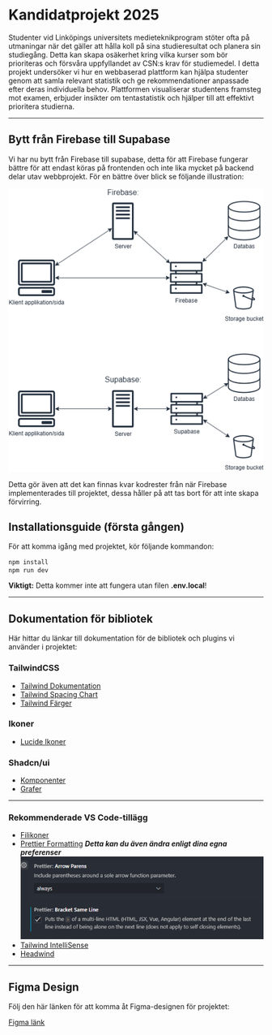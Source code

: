 # Kandidatprojekt 2025

Studenter vid Linköpings universitets medieteknikprogram stöter ofta på utmaningar när det gäller att hålla koll på sina studieresultat och planera sin studiegång. Detta kan skapa osäkerhet kring vilka kurser som bör prioriteras och försvåra uppfyllandet av CSN:s krav för studiemedel. I detta projekt undersöker vi hur en webbaserad plattform kan hjälpa studenter genom att samla relevant statistik och ge rekommendationer anpassade efter deras individuella behov. Plattformen visualiserar studentens framsteg mot examen, erbjuder insikter om tentastatistik och hjälper till att effektivt prioritera studierna.

---

## Bytt från Firebase till Supabase

Vi har nu bytt från Firebase till supabase, detta för att Firebase fungerar bättre för att endast köras på frontenden och inte lika mycket på backend delar utav webbprojekt. För en bättre över blick se följande illustration:

![alt text](readme-imgs/System-kommunikation.drawio.png)

Detta gör även att det kan finnas kvar kodrester från när Firebase implementerades till projektet, dessa håller på att tas bort för att inte skapa förvirring.

## Installationsguide (första gången)

För att komma igång med projektet, kör följande kommandon:

```console
npm install
npm run dev
```

**Viktigt:** Detta kommer inte att fungera utan filen **.env.local**!

---

## Dokumentation för bibliotek

Här hittar du länkar till dokumentation för de bibliotek och plugins vi använder i projektet:

### TailwindCSS

- [Tailwind Dokumentation](https://tailwindcss.com/docs/)
- [Tailwind Spacing Chart](https://tailwindcss.com/docs/customizing-spacing)
- [Tailwind Färger](https://tailwindcss.com/docs/customizing-colors)

### Ikoner

- [Lucide Ikoner](https://lucide.dev/)

### Shadcn/ui

- [Komponenter](https://ui.shadcn.com/docs/components/accordion)
- [Grafer](https://ui.shadcn.com/charts)

---

### Rekommenderade VS Code-tillägg

- [Filikoner](https://marketplace.visualstudio.com/items?itemName=tal7aouy.icons)
- [Prettier Formatting](https://marketplace.visualstudio.com/items?itemName=esbenp.prettier-vscode)
  **_Detta kan du även ändra enligt dina egna preferenser_**
  ![alt text](readme-imgs/image.png)
- [Tailwind IntelliSense](https://marketplace.visualstudio.com/items?itemName=bradlc.vscode-tailwindcss)
- [Headwind](https://marketplace.visualstudio.com/items?itemName=heybourn.headwind)

---

## Figma Design

Följ den här länken för att komma åt Figma-designen för projektet:

[Figma länk](https://www.figma.com/design/xFmuAvVpI5714AzzsBwDYI/Vart-%C3%A4r-mitt-CSN?node-id=0-1&p=f&t=jAgwB2QnENzXwnjn-0)
